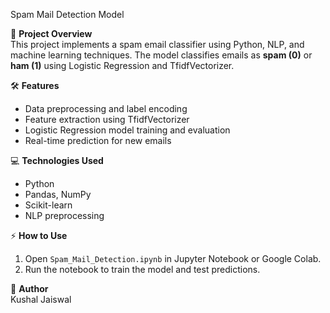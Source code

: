 Spam Mail Detection Model 

📌 **Project Overview**  
This project implements a spam email classifier using Python, NLP, and machine learning techniques. The model classifies emails as **spam (0)** or **ham (1)** using Logistic Regression and TfidfVectorizer.

🛠️ **Features**  
- Data preprocessing and label encoding  
- Feature extraction using TfidfVectorizer  
- Logistic Regression model training and evaluation  
- Real-time prediction for new emails  

💻 **Technologies Used**  
- Python  
- Pandas, NumPy  
- Scikit-learn  
- NLP preprocessing  

⚡ **How to Use**  
1. Open `Spam_Mail_Detection.ipynb` in Jupyter Notebook or Google Colab.  
2. Run the notebook to train the model and test predictions.  

👤 **Author**  
Kushal Jaiswal
